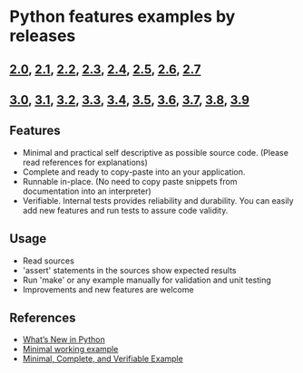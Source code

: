 # Python features examples by releases

## [2.0](2.0.py), [2.1](2.1.py), [2.2](2.2.py), [2.3](2.3.py), [2.4](2.4.py), [2.5](2.5.py), [2.6](2.6.py), [2.7](2.7.py)
## [3.0](3.0.py), [3.1](3.1.py), [3.2](3.2.py), [3.3](3.3.py), [3.4](3.4.py), [3.5](3.5.py), [3.6](3.6.py), [3.7](3.7.py), [3.8](3.8.py), [3.9](3.9.py)

## Features
* Minimal and practical self descriptive as possible source code.
  (Please read references for explanations)
* Complete and ready to copy-paste into an your application.
* Runnable in-place. (No need to copy paste snippets from documentation
  into an interpreter)
* Verifiable. Internal tests provides reliability and durability. You can easily add
  new features and run tests to assure code validity.

## Usage
* Read sources
* 'assert' statements in the sources show expected results
* Run 'make' or any example manually for validation and unit testing
* Improvements and new features are welcome

## References
* [What’s New in Python](https://docs.python.org/3.10/whatsnew/index.html)
* [Minimal working example](https://en.wikipedia.org/wiki/Minimal_working_example)
* [Minimal, Complete, and Verifiable Example](https://stackoverflow.com/help/mcve)

